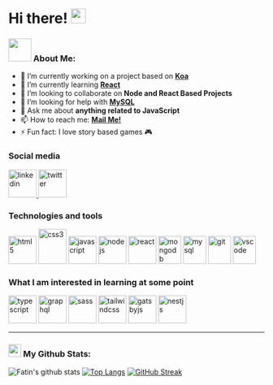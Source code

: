 # Hi there! <img src="https://github.com/TheDudeThatCode/TheDudeThatCode/blob/master/Assets/Hi.gif" width="29px">

### <img src="https://github.com/TheDudeThatCode/TheDudeThatCode/blob/master/Assets/Developer.gif" width="45px"> About Me:
- 🔭 I’m currently working on a project based on **[Koa](https://koajs.com)**
- 🌱 I’m currently learning **[React](https://reactjs.org)**
- 👯 I’m looking to collaborate on **Node and React Based Projects**
- 🤔 I’m looking for help with **[MySQL](https://www.mysql.com)**
- 💬 Ask me about **anything related to JavaScript**
- 📫 How to reach me: **[Mail Me!](mailto:fatinanik129@gmail.com)**
- ⚡ Fun fact: I love story based games 🎮

### Social media

<p>
  <a href="https://www.linkedin.com/in/anikaust" target="_blank">
    <img src="https://www.vectorlogo.zone/logos/linkedin/linkedin-icon.svg" alt="linkedin" title="LinkedIn" width="55" height="55"/>
  </a>
  <a href="https://twitter.com/FatinAnik" target="_blank">
    <img src="https://www.vectorlogo.zone/logos/twitter/twitter-official.svg" alt="twitter" title="Twitter" width="55" height="55"/>
  </a>
</p>

### Technologies and tools

<p>
  <img src="https://www.vectorlogo.zone/logos/w3_html5/w3_html5-icon.svg" alt="html5" title="HTML5" width="55" height="55"/>
  <img src="https://upload.wikimedia.org/wikipedia/commons/d/d5/CSS3_logo_and_wordmark.svg" alt="css3" title="CSS3" width="55" height="69"/>
  <img src="https://upload.wikimedia.org/wikipedia/commons/9/99/Unofficial_JavaScript_logo_2.svg" alt="javascript" title="JavaScript" width="55" height="55"/>
  <img src="https://www.vectorlogo.zone/logos/nodejs/nodejs-icon.svg" alt="nodejs" title="NodeJS" width="55" height="55"/>
  <img src="https://www.vectorlogo.zone/logos/reactjs/reactjs-icon.svg" alt="react" title="ReactJS" width="55" height="55"/>
  <img src="https://www.vectorlogo.zone/logos/mongodb/mongodb-icon.svg" alt="mongodb" title="MongoDB" width="45" height="55"/>
  <img src="https://www.vectorlogo.zone/logos/mysql/mysql-icon.svg" alt="mysql" title="MySQL" width="45" height="55"/>
  <img src="https://www.vectorlogo.zone/logos/git-scm/git-scm-icon.svg" alt="git" title="git" width="45" height="55"/>
  <img src="https://upload.wikimedia.org/wikipedia/commons/9/9a/Visual_Studio_Code_1.35_icon.svg" alt="vscode" title="Visual Studio Code" width="45" height="55"/>
</p>

### What I am interested in learning at some point 

<p>
  <img src="https://www.vectorlogo.zone/logos/typescriptlang/typescriptlang-icon.svg" alt="typescript" title="TypeScript" width="55" height="55"/>
  <img src="https://www.vectorlogo.zone/logos/graphql/graphql-icon.svg" alt="graphql" title="GraphQL" width="55" height="55"/>
  <img src="https://www.vectorlogo.zone/logos/sass-lang/sass-lang-icon.svg" alt="sass" title="Sass" width="55" height="55"/>
  <img src="https://www.vectorlogo.zone/logos/tailwindcss/tailwindcss-icon.svg" alt="tailwindcss" title="Tailwind CSS" width="55" height="55"/>
  <img src="https://www.vectorlogo.zone/logos/gatsbyjs/gatsbyjs-icon.svg" alt="gatsbyjs" title="Gatsby" width="55" height="55"/>
  <img src="https://www.vectorlogo.zone/logos/nestjs/nestjs-icon.svg" alt="nestjs" title="NestJS" width="55" height="55"/>
</p>

---
### <img src='https://media1.giphy.com/media/du3J3cXyzhj75IOgvA/giphy.gif?cid=ecf05e47x2g034i9pzwtzzsd3xgg2w9nr94t4tflbbgo3008&rid=giphy.gif' width='25px'> My Github Stats:
![Fatin's github stats](https://github-readme-stats.vercel.app/api?username=fanik05&show_icons=true&title_color=ffc857&icon_color=8ac926&text_color=daf7dc&bg_color=151515&hide=issues&count_private=true&include_all_commits=true)
[![Top Langs](https://github-readme-stats.vercel.app/api/top-langs/?uusername=fanik05&layout=compact&text_color=daf7dc&bg_color=151515&hide=css,html,php)](https://github.com/anuraghazra/github-readme-stats)
[![GitHub Streak](https://github-readme-streak-stats.herokuapp.com/?user=fanik05&theme=dark)](https://git.io/streak-stats)

